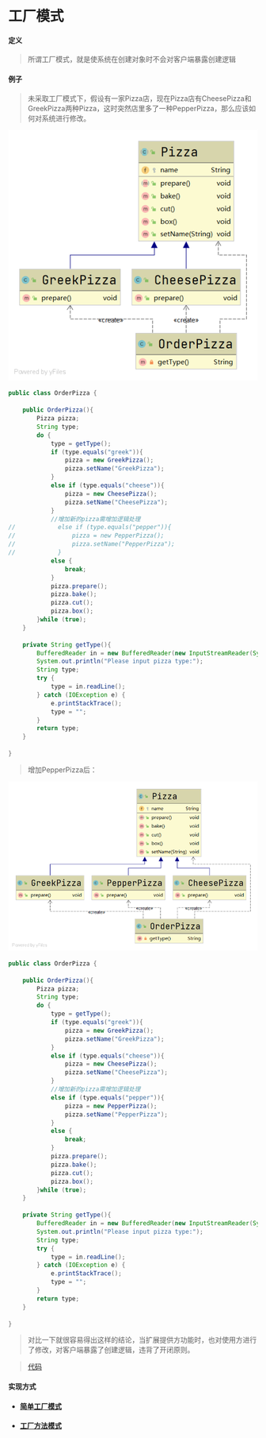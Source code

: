 # 工厂模式

#### 定义

>所谓工厂模式，就是使系统在创建对象时不会对客户端暴露创建逻辑

#### 例子

>未采取工厂模式下，假设有一家Pizza店，现在Pizza店有CheesePizza和GreekPizza两种Pizza，这时突然店里多了一种PepperPizza，那么应该如何对系统进行修改。

![#1](../../../img/pattern/factory/example_01.png)

```java
public class OrderPizza {

    public OrderPizza(){
        Pizza pizza;
        String type;
        do {
            type = getType();
            if (type.equals("greek")){
                pizza = new GreekPizza();
                pizza.setName("GreekPizza");
            }
            else if (type.equals("cheese")){
                pizza = new CheesePizza();
                pizza.setName("CheesePizza");
            }
            //增加新的pizza需增加逻辑处理
//            else if (type.equals("pepper")){
//                pizza = new PepperPizza();
//                pizza.setName("PepperPizza");
//            }
            else {
                break;
            }
            pizza.prepare();
            pizza.bake();
            pizza.cut();
            pizza.box();
        }while (true);
    }

    private String getType(){
        BufferedReader in = new BufferedReader(new InputStreamReader(System.in));
        System.out.println("Please input pizza type:");
        String type;
        try {
            type = in.readLine();
        } catch (IOException e) {
            e.printStackTrace();
            type = "";
        }
        return type;
    }

}
```

>增加PepperPizza后：

![#2](../../../img/pattern/factory/example_02.png)

```java
public class OrderPizza {

    public OrderPizza(){
        Pizza pizza;
        String type;
        do {
            type = getType();
            if (type.equals("greek")){
                pizza = new GreekPizza();
                pizza.setName("GreekPizza");
            }
            else if (type.equals("cheese")){
                pizza = new CheesePizza();
                pizza.setName("CheesePizza");
            }
            //增加新的pizza需增加逻辑处理
            else if (type.equals("pepper")){
                pizza = new PepperPizza();
                pizza.setName("PepperPizza");
            }
            else {
                break;
            }
            pizza.prepare();
            pizza.bake();
            pizza.cut();
            pizza.box();
        }while (true);
    }

    private String getType(){
        BufferedReader in = new BufferedReader(new InputStreamReader(System.in));
        System.out.println("Please input pizza type:");
        String type;
        try {
            type = in.readLine();
        } catch (IOException e) {
            e.printStackTrace();
            type = "";
        }
        return type;
    }

}
```

>对比一下就很容易得出这样的结论，当扩展提供方功能时，也对使用方进行了修改，对客户端暴露了创建逻辑，违背了开闭原则。

>[代码](../../../../src/main/java/org/fade/pattern/factory/example)

#### 实现方式

* #### [简单工厂模式](simple.md)

* #### [工厂方法模式](method.md)


